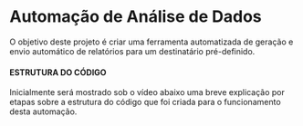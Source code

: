 # Automação de Análise de Dados

O objetivo deste projeto é criar uma ferramenta automatizada de geração e envio automático de relatórios para um destinatário pré-definido.

#### ESTRUTURA DO CÓDIGO

Inicialmente será mostrado sob o vídeo abaixo uma breve explicação por etapas sobre a estrutura do código que foi criada para o funcionamento desta automação.

